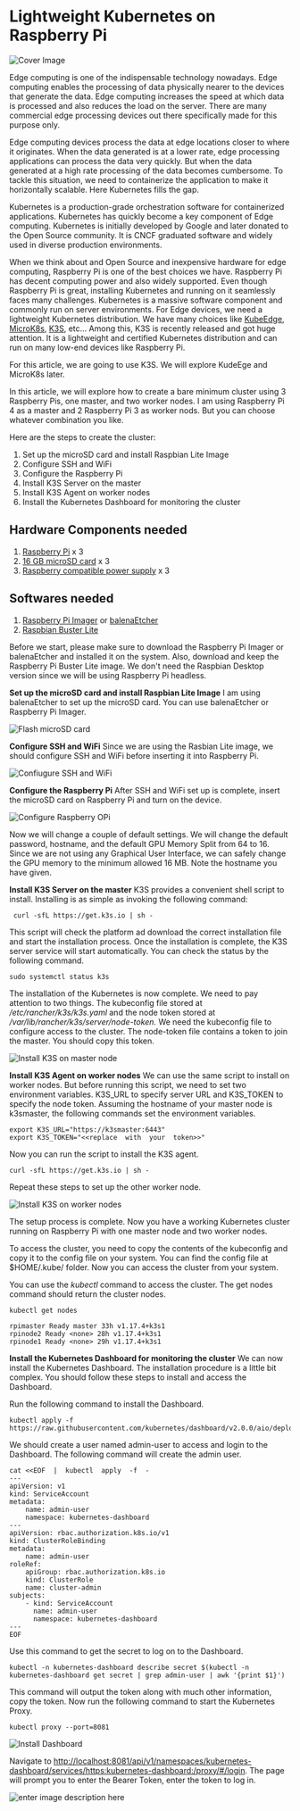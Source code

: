 
# Lightweight Kubernetes on Raspberry Pi

![Cover Image](https://raw.githubusercontent.com/krvarma/k3s-raspberrypi/master/images/0.rpikube.png)


Edge computing is one of the indispensable technology nowadays. Edge computing enables the processing of data physically nearer to the devices that generate the data. Edge computing increases the speed at which data is processed and also reduces the load on the server. There are many commercial edge processing devices out there specifically made for this purpose only.

Edge computing devices process the data at edge locations closer to where it originates. When the data generated is at a lower rate, edge processing applications can process the data very quickly. But when the data generated at a high rate processing of the data becomes cumbersome. To tackle this situation, we need to containerize the application to make it horizontally scalable. Here Kubernetes fills the gap.

Kubernetes is a production-grade orchestration software for containerized applications. Kubernetes has quickly become a key component of Edge computing. Kubernetes is initially developed by Google and later donated to the Open Source community. It is CNCF graduated software and widely used in diverse production environments.

When we think about and Open Source and inexpensive hardware for edge computing, Raspberry Pi is one of the best choices we have. Raspberry Pi has decent computing power and also widely supported. Even though Raspberry Pi is great, installing Kubernetes and running on it seamlessly faces many challenges. Kubernetes is a massive software component and commonly run on server environments. For Edge devices, we need a lightweight Kubernetes distribution. We have many choices like [KubeEdge](https://kubeedge.io/en/), [MicroK8s](https://microk8s.io/), [K3S](https://k3s.io/), etc... Among this, K3S is recently released and got huge attention. It is a lightweight and certified Kubernetes distribution and can run on many low-end devices like Raspberry Pi.

For this article, we are going to use K3S. We will explore KudeEge and MicroK8s later.

In this article, we will explore how to create a bare minimum cluster using 3 Raspberry Pis, one master, and two worker nodes. I am using Raspberry Pi 4 as a master and 2 Raspberry Pi 3 as 
worker nods. But you can choose whatever combination you like.

Here are the steps to create the cluster:
1. Set up the microSD card and install Raspbian Lite Image
2. Configure SSH and WiFi
3. Configure the Raspberry Pi
4. Install K3S Server on the master
5. Install K3S Agent on worker nodes
6. Install the Kubernetes Dashboard for monitoring the cluster

## Hardware Components needed
1.  [Raspberry Pi](https://www.raspberrypi.org/) x 3
2.  [16 GB microSD card](https://www.amazon.com/Sandisk-Ultra-Micro-UHS-I-Adapter/dp/B073K14CVB/ref=sr_1_1?dchild=1&keywords=16+GB+microSD+card&qid=1588271276&s=electronics&sr=1-1) x 3
3.  [Raspberry compatible power supply](https://www.raspberrypi.org/products/type-c-power-supply/) x 3
  
## Softwares needed
1.  [Raspberry Pi Imager](https://www.raspberrypi.org/downloads/) or [balenaEtcher](https://www.balena.io/etcher/)
2.  [Raspbian Buster Lite](https://www.raspberrypi.org/downloads/raspbian/)

Before we start, please make sure to download the Raspberry Pi Imager or balenaEtcher and installed it on the system. Also, download and keep the Raspberry Pi Buster Lite image. We don't need the Raspbian Desktop version since we will be using Raspberry Pi headless.

**Set up the microSD card and install Raspbian Lite Image**
I am using balenaEtcher to set up the microSD card. You can use balenaEtcher or Raspberry Pi Imager.

![Flash microSD card](https://raw.githubusercontent.com/krvarma/k3s-raspberrypi/master/images/1.FlashSDCard.gif)

**Configure SSH and WiFi**
Since we are using the Rasbian Lite image, we should configure SSH and WiFi before inserting it into Raspberry Pi.

![Confiugure SSH and WiFi](https://raw.githubusercontent.com/krvarma/k3s-raspberrypi/master/images/2.initialsetup.svg)

**Configure the Raspberry Pi**
After SSH and WiFi set up is complete, insert the microSD card on Raspberry Pi and turn on the device.

![Configure Raspberry OPi](https://raw.githubusercontent.com/krvarma/k3s-raspberrypi/master/images/3.rpiconfig.svg)

Now we will change a couple of default settings. We will change the default password, hostname, and the default GPU Memory Split from 64 to 16. Since we are not using any Graphical User Interface, we can safely change the GPU memory to the minimum allowed 16 MB. Note the hostname you have given.

**Install K3S Server on the master**
K3S provides a convenient shell script to install. Installing is as simple as invoking the following command:

     curl -sfL https://get.k3s.io | sh -
     
This script will check the platform ad download the correct installation file and start the installation process. Once the installation is complete, the K3S server service will start automatically. You can check the status by the following command.

    sudo systemctl status k3s

The installation of the Kubernetes is now complete. We need to pay attention to two things. The kubeconfig file stored at _/etc/rancher/k3s/k3s.yaml_ and the node token stored at _/var/lib/rancher/k3s/server/node-token._ We need the kubeconfig file to configure access to the cluster. The node-token file contains a token to join the master. You should copy this token.

![Install K3S on master node](https://raw.githubusercontent.com/krvarma/k3s-raspberrypi/master/images/4.installk3s-server.svg)

**Install K3S Agent on worker nodes**
We can use the same script to install on worker nodes. But before running this script, we need to set two environment variables. K3S_URL to specify server URL and K3S_TOKEN to specify the node token. Assuming the hostname of your master node is k3smaster, the following commands set the environment variables.

    export K3S_URL="https://k3smaster:6443"
    export K3S_TOKEN="<<replace  with  your  token>>"

Now you can run the script to install the K3S agent.

    curl -sfL https://get.k3s.io | sh -

Repeat these steps to set up the other worker node.

![Install K3S on worker nodes](https://raw.githubusercontent.com/krvarma/k3s-raspberrypi/master/images/5.installk3s-client.svg)

The setup process is complete. Now you have a working Kubernetes cluster running on Raspberry Pi with one master node and two worker nodes.

To access the cluster, you need to copy the contents of the kubeconfig and copy it to the config file on your system. You can find the config file at $HOME/.kube/ folder. Now you can access the cluster from your system.

You can use the _kubectl_ command to access the cluster. The get nodes command should return the cluster nodes.

    kubectl get nodes
    
    rpimaster Ready master 33h v1.17.4+k3s1
    rpinode2 Ready <none> 28h v1.17.4+k3s1
    rpinode1 Ready <none> 29h v1.17.4+k3s1

**Install the Kubernetes Dashboard for monitoring the cluster**
We can now install the Kubernetes Dashboard. The installation procedure is a little bit complex. You should follow these steps to install and access the Dashboard.

Run the following command to install the Dashboard.

    kubectl apply -f https://raw.githubusercontent.com/kubernetes/dashboard/v2.0.0/aio/deploy/recommended.yaml

We should create a user named admin-user to access and login to the Dashboard. The following command will create the admin user.

    cat <<EOF  |  kubectl  apply  -f  -
    ---
    apiVersion: v1
    kind: ServiceAccount
    metadata:
	    name: admin-user
		namespace: kubernetes-dashboard
    ---
	apiVersion: rbac.authorization.k8s.io/v1
    kind: ClusterRoleBinding
    metadata:
	    name: admin-user
    roleRef:
	    apiGroup: rbac.authorization.k8s.io
	    kind: ClusterRole
	    name: cluster-admin
    subjects:
	    - kind: ServiceAccount
	      name: admin-user
		  namespace: kubernetes-dashboard
    ---
    EOF

Use this command to get the secret to log on to the Dashboard.

    kubectl -n kubernetes-dashboard describe secret $(kubectl -n kubernetes-dashboard get secret | grep admin-user | awk '{print $1}')

This command will output the token along with much other information, copy the token. Now run the following command to start the Kubernetes Proxy.

    kubectl proxy --port=8081
    
![Install Dashboard](https://raw.githubusercontent.com/krvarma/k3s-raspberrypi/master/images/7.dashboard.svg)

Navigate to [http://localhost:8081/api/v1/namespaces/kubernetes-dashboard/services/https:kubernetes-dashboard:/proxy/#/login](http://localhost:8081/api/v1/namespaces/kubernetes-dashboard/services/https:kubernetes-dashboard:/proxy/#/login). The page will prompt you to enter the Bearer Token, enter the token to log in.

![enter image description here](https://raw.githubusercontent.com/krvarma/k3s-raspberrypi/master/images/6.dashboard.png)

